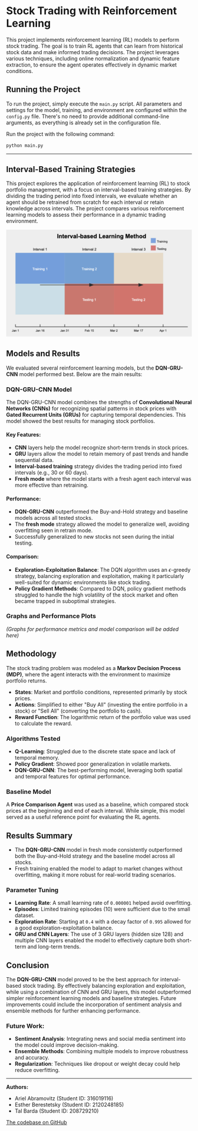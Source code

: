 
# Stock Trading with Reinforcement Learning

This project implements reinforcement learning (RL) models to perform stock trading. The goal is to train RL agents that can learn from historical stock data and make informed trading decisions. The project leverages various techniques, including online normalization and dynamic feature extraction, to ensure the agent operates effectively in dynamic market conditions.

## Running the Project

To run the project, simply execute the `main.py` script. All parameters and settings for the model, training, and environment are configured within the `config.py` file. There's no need to provide additional command-line arguments, as everything is already set in the configuration file.

Run the project with the following command:

```bash
python main.py
```

---

## Interval-Based Training Strategies

This project explores the application of reinforcement learning (RL) to stock portfolio management, with a focus on interval-based training strategies. By dividing the trading period into fixed intervals, we evaluate whether an agent should be retrained from scratch for each interval or retain knowledge across intervals. The project compares various reinforcement learning models to assess their performance in a dynamic trading environment.

![Interval Based](interval_based.png)

## Models and Results

We evaluated several reinforcement learning models, but the **DQN-GRU-CNN** model performed best. Below are the main results:

### DQN-GRU-CNN Model

The DQN-GRU-CNN model combines the strengths of **Convolutional Neural Networks (CNNs)** for recognizing spatial patterns in stock prices with **Gated Recurrent Units (GRUs)** for capturing temporal dependencies. This model showed the best results for managing stock portfolios.

#### Key Features:
- **CNN** layers help the model recognize short-term trends in stock prices.
- **GRU** layers allow the model to retain memory of past trends and handle sequential data.
- **Interval-based training** strategy divides the trading period into fixed intervals (e.g., 30 or 60 days).
- **Fresh mode** where the model starts with a fresh agent each interval was more effective than retraining.

#### Performance:

- **DQN-GRU-CNN** outperformed the Buy-and-Hold strategy and baseline models across all tested stocks.
- The **fresh mode** strategy allowed the model to generalize well, avoiding overfitting seen in retrain mode.
- Successfully generalized to new stocks not seen during the initial testing.

#### Comparison:
- **Exploration-Exploitation Balance**: The DQN algorithm uses an $\epsilon$-greedy strategy, balancing exploration and exploitation, making it particularly well-suited for dynamic environments like stock trading.
- **Policy Gradient Methods**: Compared to DQN, policy gradient methods struggled to handle the high volatility of the stock market and often became trapped in suboptimal strategies.

### Graphs and Performance Plots
*(Graphs for performance metrics and model comparison will be added here)*

## Methodology

The stock trading problem was modeled as a **Markov Decision Process (MDP)**, where the agent interacts with the environment to maximize portfolio returns. 

- **States**: Market and portfolio conditions, represented primarily by stock prices.
- **Actions**: Simplified to either "Buy All" (investing the entire portfolio in a stock) or "Sell All" (converting the portfolio to cash).
- **Reward Function**: The logarithmic return of the portfolio value was used to calculate the reward.
  
### Algorithms Tested

- **Q-Learning**: Struggled due to the discrete state space and lack of temporal memory.
- **Policy Gradient**: Showed poor generalization in volatile markets.
- **DQN-GRU-CNN**: The best-performing model, leveraging both spatial and temporal features for optimal performance.

### Baseline Model

A **Price Comparison Agent** was used as a baseline, which compared stock prices at the beginning and end of each interval. While simple, this model served as a useful reference point for evaluating the RL agents.

## Results Summary

- The **DQN-GRU-CNN** model in fresh mode consistently outperformed both the Buy-and-Hold strategy and the baseline model across all stocks.
- Fresh training enabled the model to adapt to market changes without overfitting, making it more robust for real-world trading scenarios.

### Parameter Tuning

- **Learning Rate**: A small learning rate of `0.000001` helped avoid overfitting.
- **Episodes**: Limited training episodes (10) were sufficient due to the small dataset.
- **Exploration Rate**: Starting at `0.4` with a decay factor of `0.995` allowed for a good exploration-exploitation balance.
- **GRU and CNN Layers**: The use of 3 GRU layers (hidden size 128) and multiple CNN layers enabled the model to effectively capture both short-term and long-term trends.

## Conclusion

The **DQN-GRU-CNN** model proved to be the best approach for interval-based stock trading. By effectively balancing exploration and exploitation, while using a combination of CNN and GRU layers, this model outperformed simpler reinforcement learning models and baseline strategies. Future improvements could include the incorporation of sentiment analysis and ensemble methods for further enhancing performance.

### Future Work:
- **Sentiment Analysis**: Integrating news and social media sentiment into the model could improve decision-making.
- **Ensemble Methods**: Combining multiple models to improve robustness and accuracy.
- **Regularization**: Techniques like dropout or weight decay could help reduce overfitting.
---

**Authors:**
- Ariel Abramovitz (Student ID: 316019116)
- Esther Berestetsky (Student ID: 2120248185)
- Tal Barda (Student ID: 208729210)

[The codebase on GitHub](https://github.com/tal-huji/AI_PROJECT)
